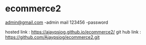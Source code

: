 # ecommerce2


admin@gmail.com  -admin mail
123456  -password

hosted link : https://ajaypsiog.github.io/ecommerce2/
git hub link : https://github.com/Ajaypsiog/ecommerce2.git
